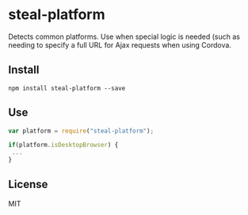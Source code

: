 # steal-platform

Detects common platforms. Use when special logic is needed (such as needing to specify a full URL for Ajax requests when using Cordova.

## Install

```shell
npm install steal-platform --save
```

## Use

```js
var platform = require("steal-platform");

if(platform.isDesktopBrowser) {
 ...
}
```

## License

MIT

